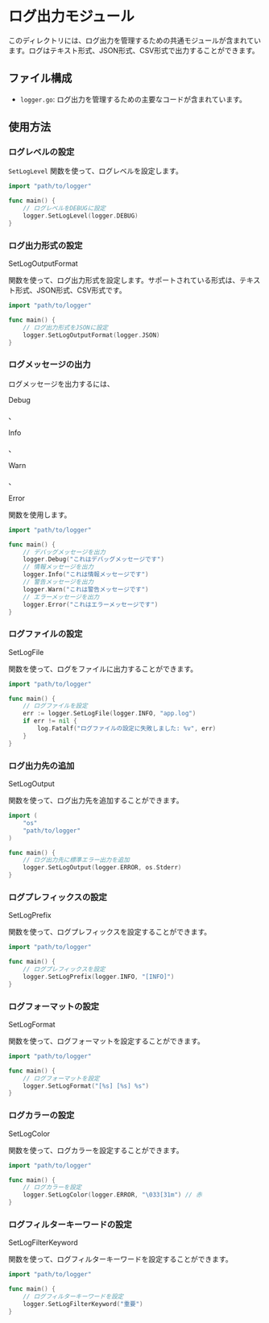 # ログ出力モジュール

このディレクトリには、ログ出力を管理するための共通モジュールが含まれています。ログはテキスト形式、JSON形式、CSV形式で出力することができます。

## ファイル構成

- `logger.go`: ログ出力を管理するための主要なコードが含まれています。

## 使用方法

### ログレベルの設定

`SetLogLevel` 関数を使って、ログレベルを設定します。

```go
import "path/to/logger"

func main() {
    // ログレベルをDEBUGに設定
    logger.SetLogLevel(logger.DEBUG)
}
```

### ログ出力形式の設定

SetLogOutputFormat

 関数を使って、ログ出力形式を設定します。サポートされている形式は、テキスト形式、JSON形式、CSV形式です。

```go
import "path/to/logger"

func main() {
    // ログ出力形式をJSONに設定
    logger.SetLogOutputFormat(logger.JSON)
}
```

### ログメッセージの出力

ログメッセージを出力するには、

Debug

、

Info

、

Warn

、

Error

 関数を使用します。

```go
import "path/to/logger"

func main() {
    // デバッグメッセージを出力
    logger.Debug("これはデバッグメッセージです")
    // 情報メッセージを出力
    logger.Info("これは情報メッセージです")
    // 警告メッセージを出力
    logger.Warn("これは警告メッセージです")
    // エラーメッセージを出力
    logger.Error("これはエラーメッセージです")
}
```

### ログファイルの設定

SetLogFile

 関数を使って、ログをファイルに出力することができます。

```go
import "path/to/logger"

func main() {
    // ログファイルを設定
    err := logger.SetLogFile(logger.INFO, "app.log")
    if err != nil {
        log.Fatalf("ログファイルの設定に失敗しました: %v", err)
    }
}
```

### ログ出力先の追加

SetLogOutput

 関数を使って、ログ出力先を追加することができます。

```go
import (
    "os"
    "path/to/logger"
)

func main() {
    // ログ出力先に標準エラー出力を追加
    logger.SetLogOutput(logger.ERROR, os.Stderr)
}
```

### ログプレフィックスの設定

SetLogPrefix

 関数を使って、ログプレフィックスを設定することができます。

```go
import "path/to/logger"

func main() {
    // ログプレフィックスを設定
    logger.SetLogPrefix(logger.INFO, "[INFO]")
}
```

### ログフォーマットの設定

SetLogFormat

 関数を使って、ログフォーマットを設定することができます。

```go
import "path/to/logger"

func main() {
    // ログフォーマットを設定
    logger.SetLogFormat("[%s] [%s] %s")
}
```

### ログカラーの設定

SetLogColor

 関数を使って、ログカラーを設定することができます。

```go
import "path/to/logger"

func main() {
    // ログカラーを設定
    logger.SetLogColor(logger.ERROR, "\033[31m") // 赤
}
```

### ログフィルターキーワードの設定

SetLogFilterKeyword

 関数を使って、ログフィルターキーワードを設定することができます。

```go
import "path/to/logger"

func main() {
    // ログフィルターキーワードを設定
    logger.SetLogFilterKeyword("重要")
}
```

